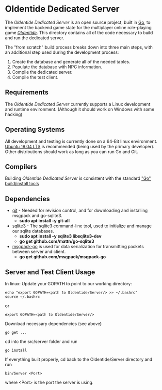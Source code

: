 Oldentide Dedicated Server
==
The *Oldentide Dedicated Server* is an open source project, built in [Go][1], to implement the
backend game state for the multiplayer online role-playing game [*Oldentide*][2].  This
directory contains all of the code necessary to build and run the dedicated server.

The "from scratch" build process breaks down into three main steps, with an additional
step used during the development process:

1. Create the database and generate all of the needed tables.
2. Populate the database with NPC information.
3. Compile the dedicated server.
4. Compile the test client. <IP>

Requirements
------------
The *Oldentide Dedicated Server* currently supports a Linux development and runtime environment. (Although it should work on Windows with some hacking)

Operating Systems
------------
All development and testing is currently done on a 64-Bit linux environment.
[Ubuntu 18.04 LTS][3] is recommended (being used by the primary developer).
Other distributions should work as long as you can run Go and Git.

Compilers
------------
Building *Oldentide Dedicated Server* is consistent with the standard ["Go" build/install tools][4]

Dependencies
------------
* [git][5] - Needed for revision control, and for downloading and installing msgpack and go-sqlite3.
    * **sudo apt install -y git-all**
* [sqlite3][6] - The sqlite3 command-line tool, used to initialize and manage our sqlite databases.
    * **sudo apt install -y sqlite3 libsqlite3-dev**
    * **go get github.com/mattn/go-sqlite3**
* [msgpack-go][7] is used for data serialization for transmitting packets between server and client.
    * **go get github.com/msgpack/msgpack-go**

Server and Test Client Usage
------------
In linux:
Update your GOPATH to point to our working directory:

    echo "export GOPATH=<path to Oldentide/Server/> >> ~/.bashrc"
    source ~/.bashrc

or

    export GOPATH=<path to Oldentide/Server/>

Download necessary dependencies (see above)

    go get ...

cd into the src/server folder and run

    go install

If everything built properly, cd back to the Oldentide/Server directory and run

    bin/Server <Port>

where \<Port\> is the port the server is using.

[1]: http://golang.org/ "The Go Language"
[2]: http://www.oldentide.com/ "Oldentide, a game where you can be anyone!"
[3]: http://www.ubuntu.com/ "Ubuntu · The world's most popular free OS"
[4]: https://golang.org/cmd/go/ "Go Cmd Documentation"
[5]: https://git-scm.com/ "Git"
[6]: https://www.sqlite.org/ "SQLite 3"
[7]: https://github.com/msgpack/msgpack-go/ "msgpack-go"
[7]: https://github.com/mattn/go-sqlite3 "go-sqlite3"
